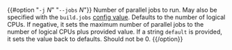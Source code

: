 {{#option "`-j` _N_" "`--jobs` _N_"}}
Number of parallel jobs to run. May also be specified with the
`build.jobs` [config value](../reference/config.html). Defaults to
the number of logical CPUs. If negative, it sets the maximum number of
parallel jobs to the number of logical CPUs plus provided value. If
a string `default` is provided, it sets the value back to defaults.
Should not be 0.
{{/option}}
